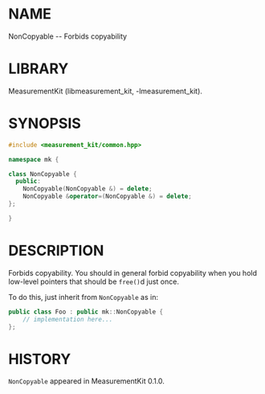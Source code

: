 # NAME
NonCopyable -- Forbids copyability

# LIBRARY
MeasurementKit (libmeasurement_kit, -lmeasurement_kit).

# SYNOPSIS
```C++
#include <measurement_kit/common.hpp>

namespace mk {

class NonCopyable {
  public:
    NonCopyable(NonCopyable &) = delete;
    NonCopyable &operator=(NonCopyable &) = delete;
};

}
```

# DESCRIPTION

Forbids copyability. You should in general
forbid copyability when you hold low-level pointers that should
be `free()`d just once.

To do this, just inherit from `NonCopyable` as in:

```C++
public class Foo : public mk::NonCopyable {
    // implementation here...
};
```


# HISTORY

`NonCopyable` appeared in MeasurementKit 0.1.0.
